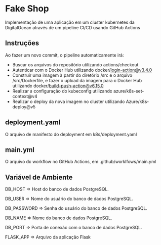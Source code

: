 # Fake Shop
Implementação de uma aplicação em um cluster kubernetes da DigitalOcean através de um pipeline CI/CD usando GitHub Actions

## Instruções
Ao fazer um novo commit, o pipeline automaticamente irá:

- Buscar os arquivos do repositório utilizando actions/checkout
- Autenticar com o Docker Hub utilizando docker/login-action@v3.4.0
- Construir uma imagem à partir do diretório /src e o arquivo /src/Dockerfile, e fazer o upload da imagem para o Docker Hub utilizando docker/build-push-action@v6.15.0
- Realizar a configuração do kubeconfig utilizando azure/k8s-set-context@v4
- Realizar o deploy da nova imagem no cluster utilizando Azure/k8s-deploy@v5

## deployment.yaml
O arquivo de manifesto do deployment em k8s/deployment.yaml

## main.yml
O arquivo do workflow no GitHub Actions, em .github/worklfows/main.yml

## Variável de Ambiente
DB_HOST	=> Host do banco de dados PostgreSQL.

DB_USER => Nome do usuário do banco de dados PostgreSQL.

DB_PASSWORD	=> Senha do usuário do banco de dados PostgreSQL.

DB_NAME	=>	Nome do banco de dados PostgreSQL.

DB_PORT	=>	Porta de conexão com o banco de dados PostgreSQL.

FLASK_APP => Arquivo da aplicação Flask

